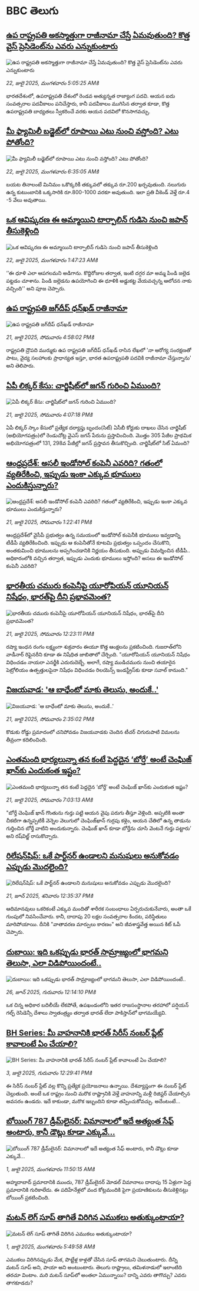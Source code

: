 # BBC తెలుగు## [ఉప రాష్ట్రపతి అకస్మాత్తుగా రాజీనామా చేస్తే ఏమవుతుంది? కొత్త వైస్ ప్రెసిడెంట్‌ను ఎవరు ఎన్నుకుంటారు](https://www.bbc.com/telugu/articles/cly1kl7j1g8o?at_campaign=githubrss)![ఉప రాష్ట్రపతి అకస్మాత్తుగా రాజీనామా చేస్తే ఏమవుతుంది? కొత్త వైస్ ప్రెసిడెంట్‌ను ఎవరు ఎన్నుకుంటారు](https://ichef.bbci.co.uk/ace/ws/240/cpsprodpb/1b47/live/966cb090-66b3-11f0-89ea-4d6f9851f623.jpg)_22, జులై 2025, మంగళవారం 5:05:25 AMకి_భారతదేశంలో, ఉపరాష్ట్రపతి దేశంలో రెండవ అత్యున్నత రాజ్యాంగ పదవి. ఆయన ఐదు సంవత్సరాల పదవీకాలం పనిచేస్తారు, కానీ పదవీకాలం ముగిసిన తర్వాత కూడా, కొత్త ఉపరాష్ట్రపతి బాధ్యతలు స్వీకరించే వరకు ఆయన పదవిలో కొనసాగవచ్చు.## [మీ ఫ్యామిలీ బడ్జెట్‌లో రూపాయి ఎటు నుంచి వస్తోంది? ఎటు పోతోంది?](https://www.bbc.com/telugu/articles/c3enlqjj481o?at_campaign=githubrss)![మీ ఫ్యామిలీ బడ్జెట్‌లో రూపాయి ఎటు నుంచి వస్తోంది? ఎటు పోతోంది?](https://ichef.bbci.co.uk/ace/ws/240/cpsprodpb/666c/live/4f59fe90-66bf-11f0-8dbd-f3d32ebd3327.jpg)_22, జులై 2025, మంగళవారం 6:35:05 AMకి_బయట తినాలంటే మినిమం ఒకొక్కరికీ తక్కువలో తక్కువ రూ.200 ఖర్చవుతుంది. నలుగురు ఉన్న కుటుంబానికి ఒక్కసారికి రూ.800-1000 వరకూ అవుతుంది. ఇలా ప్రతి వీకెండ్‌ వెళ్తే రూ.4 -5 వేలు అవుతాయి.## [ఒక ఆవిష్కరణ ఈ అమ్మాయిని టార్పాలిన్ గుడిసె నుంచి జపాన్ తీసుకెళ్లింది](https://www.bbc.com/telugu/articles/cp3lgv9148lo?at_campaign=githubrss)![ఒక ఆవిష్కరణ ఈ అమ్మాయిని టార్పాలిన్ గుడిసె నుంచి జపాన్ తీసుకెళ్లింది](https://ichef.bbci.co.uk/ace/ws/240/cpsprodpb/e868/live/168e5760-6641-11f0-8dbd-f3d32ebd3327.jpg)_22, జులై 2025, మంగళవారం 1:47:23 AMకి_‘‘ఈ ధూళి ఎలా ఆపగలమని అడిగాను. కొద్దిరోజుల తర్వాత, ఇంటి దగ్గర మా అమ్మ పిండి జల్లెడ పట్టడం చూశాను. పిండి జల్లెడను ఉపయోగించి ఈ ధూళికి అడ్డుకట్ట వేయవచ్చన్న ఆలోచన నాకు వచ్చింది'' అని పూజ చెప్పారు.## [ఉప రాష్ట్రపతి జగ్‌దీప్ ధన్‌ఖడ్ రాజీనామా](https://www.bbc.com/telugu/articles/cdjxvrplxryo?at_campaign=githubrss)![ఉప రాష్ట్రపతి జగ్‌దీప్ ధన్‌ఖడ్ రాజీనామా](https://ichef.bbci.co.uk/ace/ws/240/cpsprodpb/2bf9/live/36e25780-6652-11f0-ad30-a78132c2c36f.jpg)_21, జులై 2025, సోమవారం 4:58:02 PMకి_రాష్ట్రపతి ద్రౌపది ముర్ముకు ఉప రాష్ట్రపతి జగ్‌దీప్ ధన్‌ఖడ్ రాసిన లేఖలో 'నా ఆరోగ్య సంరక్షణతో పాటు, వైద్య సలహాలకు ప్రాధాన్యత ఇస్తూ, భారత ఉపరాష్ట్రపతి పదవికి రాజీనామా చేస్తున్నాను' అని తెలిపారు.## [ఏపీ లిక్కర్ కేసు: చార్జిషీట్‌లో జగన్ గురించి ఏముంది?](https://www.bbc.com/telugu/articles/c15wjkp9v2vo?at_campaign=githubrss)![ఏపీ లిక్కర్ కేసు: చార్జిషీట్‌లో జగన్ గురించి ఏముంది?](https://ichef.bbci.co.uk/ace/ws/240/cpsprodpb/9855/live/cc240c60-6640-11f0-89ea-4d6f9851f623.jpg)_21, జులై 2025, సోమవారం 4:07:18 PMకి_ఏపీ లిక్కర్ స్కాం కేసులో ప్రత్యేక దర్యాప్తు బృందం(సిట్‌) ఏసీబీ కోర్టుకు దాఖలు చేసిన చార్జిషీట్‌ (అభియోగపత్రం)లో రెండుచోట్ల వైఎస్‌ జగన్‌ పేరును ప్రస్తావించింది. మొత్తం 305 పేజీల ప్రాథమిక అభియోగపత్రంలో 131, 298వ పేజీల్లో జగన్‌ ప్రస్తావన తీసుకొచ్చింది. చార్జిషీట్‌లో సిట్ ఏమంది?## [ఆంధ్రప్రదేశ్: అసలీ ఇండోసోల్ కంపెనీ ఎవరిది? గతంలో వ్యతిరేకించి, ఇప్పుడు ఇంకా ఎక్కువ భూములు ఎందుకిస్తున్నారు?](https://www.bbc.com/telugu/articles/c86gzgxdxqdo?at_campaign=githubrss)![ఆంధ్రప్రదేశ్: అసలీ ఇండోసోల్ కంపెనీ ఎవరిది? గతంలో వ్యతిరేకించి, ఇప్పుడు ఇంకా ఎక్కువ భూములు ఎందుకిస్తున్నారు?](https://ichef.bbci.co.uk/ace/ws/240/cpsprodpb/d1f5/live/7c823d70-6637-11f0-a892-5dfba37f7a84.jpg)_21, జులై 2025, సోమవారం 1:22:41 PMకి_ఆంధ్రప్రదేశ్‌లో వైసీపీ ప్రభుత్వం ఉన్న సమయంలో ఇండోసోల్ కంపెనీకి భూములు ఇవ్వడాన్ని టీడీపీ వ్యతిరేకించింది. ఇప్పుడు ఆ కంపెనీతోనే కూటమి ప్రభుత్వం ఒప్పందం చేసుకొని, అంతకుమించి భూములను అప్పగించడానికి నిర్ణయం తీసుకుంది. అప్పుడు విమర్శించిన టీడీపీ.. అధికారంలోకి వచ్చిన తర్వాత, ఇప్పుడు ఎందుకు భూములు ఇస్తోంది? అసలు ఈ ఇండోసోల్ కంపెనీ ఎవరిది?## [భారతీయ చమురు కంపెనీపై యూరోపియన్ యూనియన్ నిషేధం, భారత్‌పై దీని ప్రభావమెంత? ](https://www.bbc.com/telugu/articles/cly8jj5glexo?at_campaign=githubrss)![భారతీయ చమురు కంపెనీపై యూరోపియన్ యూనియన్ నిషేధం, భారత్‌పై దీని ప్రభావమెంత? ](https://ichef.bbci.co.uk/ace/ws/240/cpsprodpb/e2e8/live/cae99d30-6567-11f0-886c-f7e6126e55f6.jpg)_21, జులై 2025, సోమవారం 12:23:11 PMకి_రష్యా ఇంధన రంగం లక్ష్యంగా శుక్రవారం ఈయూ కొత్త ఆంక్షలను ప్రకటించింది. గుజరాత్‌లోని వాడీనార్ రిఫైనరీని కూడా ఈ నిషేధిత జాబితాలో చేర్చింది. "యూరోపియన్ యూనియన్ నిషేధం విధించడం నాయరా ఎనర్జీకి ఎదురుదెబ్బే. అలాగే, రష్యా ముడిచమురు నుంచి తయారైన పెట్రోలియం ఉత్పత్తులపైనా నిషేధం విధించడం రిలయెన్స్ ఇండస్ట్రీస్‌కు కూడా సవాల్ కానుంది."## [విజయవాడ: 'ఆ బాధేంటో మాకు తెలుసు, అందుకే..'](https://www.bbc.com/telugu/articles/cp3lgvyp18do?at_campaign=githubrss)![విజయవాడ: 'ఆ బాధేంటో మాకు తెలుసు, అందుకే..'](https://ichef.bbci.co.uk/ace/ws/240/cpsprodpb/cc22/live/02b82240-663f-11f0-af20-030418be2ca5.jpg)_21, జులై 2025, సోమవారం 2:35:02 PMకి_కొడుకు రోడ్డు ప్రమాదంలో చనిపోవడం విజయవాడకు చెందిన టీచర్ చిగురుపాటి విమలను తీవ్రంగా కదిలించింది.## [ఎంతమంది భార్యలున్నా తన కంటే పెద్దదైన ‘బోర్తే’ అంటే చెంఘిజ్ ఖాన్‌కు ఎందుకంత ఇష్టం?](https://www.bbc.com/telugu/articles/c86gn57l3q7o?at_campaign=githubrss)![ఎంతమంది భార్యలున్నా తన కంటే పెద్దదైన ‘బోర్తే’ అంటే చెంఘిజ్ ఖాన్‌కు ఎందుకంత ఇష్టం?](https://ichef.bbci.co.uk/ace/ws/240/cpsprodpb/aa69/live/28e349b0-6601-11f0-a91e-6325aab01240.jpg)_21, జులై 2025, సోమవారం 7:03:13 AMకి_"బోర్తే చెంఘిజ్ ఖాన్ గొంతును గుర్తు పట్టి ఆయన వైపు పరుగు తీస్తూ వెళ్లింది. అప్పటికి అంతా చీకటిగా ఉన్నప్పటికీ వెన్నెల వెలుగులో చెంఘిజ్‌ఖాన్  గుర్రపు కళ్లెం, ఆయన చేతిలో ఉన్న తాడును గుర్తించిన బోర్తే వాటిని అందుకున్నారు. చెంఘిజ్ ఖాన్ కూడా బోర్తేను చూసి వెంటనే గుర్తు పట్టారు’ అని రష్‌విల్జ్ రాసుకొచ్చారు.## [రిలేషన్‌షిప్: ఒకే పార్ట్‌నర్ ఉండాలని మనుషులు అనుకోవడం ఎప్పుడు మొదలైంది?](https://www.bbc.com/telugu/articles/c62d4j0748vo?at_campaign=githubrss)![రిలేషన్‌షిప్: ఒకే పార్ట్‌నర్ ఉండాలని మనుషులు అనుకోవడం ఎప్పుడు మొదలైంది?](https://ichef.bbci.co.uk/ace/ws/240/cpsprodpb/49dd/live/f64ee1d0-4f53-11f0-a872-8baf78f7d38b.jpg)_21, జూన్ 2025, శనివారం 12:35:37 PMకి_ఆదిమానవులు ఒకరికంటే ఎక్కువ మందితో శారీరక సంబంధాలు ఏర్పరుచుకునేవారు, అంతా ఒకే గుంపులో నివసించేవారు. కానీ, దాదాపు 20 లక్షల సంవత్సరాల కిందట, పరిస్థితులు మారిపోయాయి. దీనికి "వాతావరణ మార్పులు కారణం" అని జీవశాస్త్రవేత్త అయిన కిట్ ఓపీ చెప్పారు.## [దుబాయి: ఇది ఒకప్పుడు భారత్ సామ్రాజ్యంలో భాగమని తెలుసా, ఎలా విడిపోయిందంటే..](https://www.bbc.com/telugu/articles/ce83x3rekyyo?at_campaign=githubrss)![దుబాయి: ఇది ఒకప్పుడు భారత్ సామ్రాజ్యంలో భాగమని తెలుసా, ఎలా విడిపోయిందంటే..](https://ichef.bbci.co.uk/ace/ws/240/cpsprodpb/89c1/live/fbe80b80-5282-11f0-809e-059b7ea85131.jpg)_26, జూన్ 2025, గురువారం 12:14:10 PMకి_ఒక చిన్న అధికార బదిలీయే లేకపోతే, ఉపఖండంలోని ఇతర రాజసంస్థానాల తరహాలో  పర్షియన్ గల్ఫ్ రెసిడెన్సీ దేశాలు స్వాతంత్ర్యం తర్వాత భారత్ లేదా పాకిస్తాన్‌లో భాగమయ్యేవి.## [BH Series: మీ వాహనానికి భారత్ సిరీస్ నంబర్ ప్లేట్ కావాలంటే ఏం చేయాలి?](https://www.bbc.com/telugu/articles/c9dg040gzv6o?at_campaign=githubrss)![BH Series: మీ వాహనానికి భారత్ సిరీస్ నంబర్ ప్లేట్ కావాలంటే ఏం చేయాలి?](https://ichef.bbci.co.uk/ace/ws/240/cpsprodpb/c5c0/live/7facfba0-5801-11f0-b5c5-012c5796682d.jpg)_3, జులై 2025, గురువారం 12:29:41 PMకి_ఈ సిరీస్ నంబర్ ప్లేట్ వల్ల కొన్ని ప్రత్యేక ప్రయోజనాలు ఉన్నాయి. దేశవ్యాప్తంగా ఈ నంబర్ ప్లేట్ చెల్లుతుంది. అంటే ఒక రాష్ట్రం నుంచి మరొక రాష్ట్రానికి వెళ్తే వాహనాన్ని మళ్లీ రిజిస్టర్ చేయాల్సిన అవసరం ఉండదు. ఇదే కాకుండా, మరొక ఇబ్బందిని కూడా తప్పించుకోవచ్చు. అదేంటంటే...## [బోయింగ్ 787 డ్రీమ్‌లైనర్: విమానాలలో ఇదే అత్యంత సేఫ్ అంటారు, కానీ డౌట్లు కూడా ఎక్కువే...](https://www.bbc.com/telugu/articles/c8d664g0dz9o?at_campaign=githubrss)![బోయింగ్ 787 డ్రీమ్‌లైనర్: విమానాలలో ఇదే అత్యంత సేఫ్ అంటారు, కానీ డౌట్లు కూడా ఎక్కువే...](https://ichef.bbci.co.uk/ace/ws/240/cpsprodpb/aebe/live/0ad87b80-5674-11f0-95fc-edf89039c20a.jpg)_1, జులై 2025, మంగళవారం 11:50:15 AMకి_అహ్మదాబాద్ ప్రమాదానికి ముందు, 787 డ్రీమ్‌లైనర్ మోడల్ విమానాలు దాదాపు 15 ఏళ్లుగా పెద్ద ప్రమాదానికి గురికాలేదు. ఈ పదిహేనేళ్లలో వంద కోట్లమందికి  పైగా ప్రయాణికులను తీసుకెళ్లినట్లు బోయింగ్ ప్రకటించింది.## [మటన్ లెగ్ సూప్ తాగితే విరిగిన ఎముకలు అతుక్కుంటాయా?](https://www.bbc.com/telugu/articles/c0l4g92j8kzo?at_campaign=githubrss)![మటన్ లెగ్ సూప్ తాగితే విరిగిన ఎముకలు అతుక్కుంటాయా?](https://ichef.bbci.co.uk/ace/ws/240/cpsprodpb/cffe/live/00bf0e40-4f7e-11f0-8c47-237c2e4015f5.jpg)_1, జులై 2025, మంగళవారం 5:49:58 AMకి_ఎముకలు విరిగినప్పుడు మేక, పొట్టేళ్ల కాళ్లతో చేసిన సూప్ తాగమని చెబుతుంటారు. దీన్ని మటన్ సూప్ అని, పాయా అని అంటుంటారు. తెలుగు రాష్ట్రాలు, తమిళనాడులో ఇలాంటిది తరచూ వింటాం. మరి మటన్ సూప్‌లో అంతలా ఏమున్నాయి? దాన్ని ఎవరు తాగొచ్చు? ఎవరు తాగకూడదు?